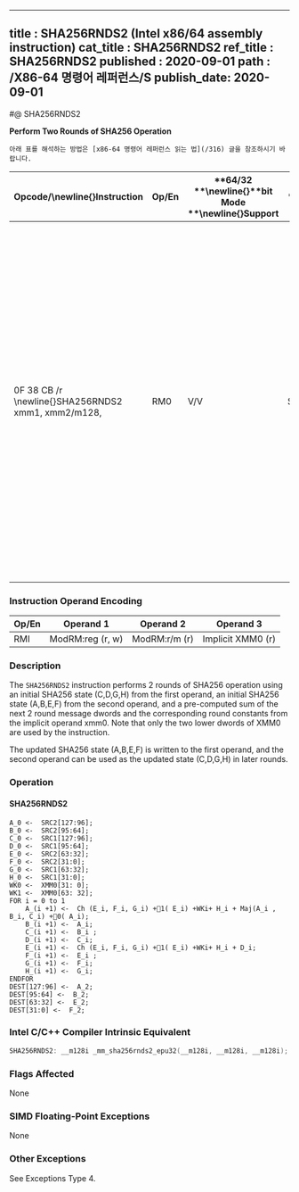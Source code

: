 ----------------------------
title : SHA256RNDS2 (Intel x86/64 assembly instruction)
cat_title : SHA256RNDS2
ref_title : SHA256RNDS2
published : 2020-09-01
path : /X86-64 명령어 레퍼런스/S
publish_date: 2020-09-01
----------------------------


#@ SHA256RNDS2

**Perform Two Rounds of SHA256 Operation**

```lec-info
아래 표를 해석하는 방법은 [x86-64 명령어 레퍼런스 읽는 법](/316) 글을 참조하시기 바랍니다.
```

|**Opcode/**\newline{}**Instruction**|**Op/En**|**64/32 **\newline{}**bit Mode **\newline{}**Support**|**CPUID **\newline{}**Feature **\newline{}**Flag**|**Description**|
|------------------------------------|---------|------------------------------------------------------|--------------------------------------------------|---------------|
|0F 38 CB /r \newline{}SHA256RNDS2 xmm1, xmm2/m128, <XMM0>|RM0|V/V|SHA|Perform 2 rounds of SHA256 operation using an initial SHA256 state (C,D,G,H) from xmm1, an initial SHA256 state (A,B,E,F) from xmm2/m128, and a pre-computed sum of the next 2 round mes-sage dwords and the corresponding round constants from the implicit operand XMM0, storing the updated SHA256 state (A,B,E,F) result in xmm1.|
### Instruction Operand Encoding


|Op/En|Operand 1|Operand 2|Operand 3|
|-----|---------|---------|---------|
|RMI|ModRM:reg (r, w)|ModRM:r/m (r)|Implicit XMM0 (r)|
### Description


The `SHA256RNDS2` instruction performs 2 rounds of SHA256 operation using an initial SHA256 state (C,D,G,H) from the first operand, an initial SHA256 state (A,B,E,F) from the second operand, and a pre-computed sum of the next 2 round message dwords and the corresponding round constants from the implicit operand xmm0. Note that only the two lower dwords of XMM0 are used by the instruction.

The updated SHA256 state (A,B,E,F) is written to the first operand, and the second operand can be used as the updated state (C,D,G,H) in later rounds.


### Operation
#### SHA256RNDS2 
```info-verb
A_0 <-  SRC2[127:96]; 
B_0 <-  SRC2[95:64]; 
C_0 <-  SRC1[127:96]; 
D_0 <-  SRC1[95:64]; 
E_0 <-  SRC2[63:32]; 
F_0 <-  SRC2[31:0]; 
G_0 <-  SRC1[63:32]; 
H_0 <-  SRC1[31:0]; 
WK0 <-  XMM0[31: 0]; 
WK1 <-  XMM0[63: 32]; 
FOR i = 0 to 1
    A_(i +1) <-  Ch (E_i, F_i, G_i) +1( E_i) +WKi+ H_i + Maj(A_i , B_i, C_i) +0( A_i); 
    B_(i +1) <-  A_i; 
    C_(i +1) <-  B_i ; 
    D_(i +1) <-  C_i; 
    E_(i +1) <-  Ch (E_i, F_i, G_i) +1( E_i) +WKi+ H_i + D_i; 
    F_(i +1) <-  E_i ; 
    G_(i +1) <-  F_i; 
    H_(i +1) <-  G_i; 
ENDFOR
DEST[127:96] <-  A_2; 
DEST[95:64] <-  B_2; 
DEST[63:32] <-  E_2; 
DEST[31:0] <-  F_2; 
```

### Intel C/C++ Compiler Intrinsic Equivalent

```cpp
SHA256RNDS2: __m128i _mm_sha256rnds2_epu32(__m128i, __m128i, __m128i);
```
### Flags Affected


None

### SIMD Floating-Point Exceptions


None

### Other Exceptions


See Exceptions Type 4.

